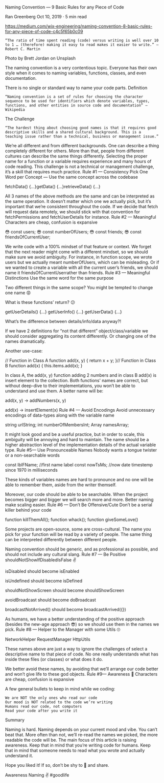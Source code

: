 Naming Convention — 9 Basic Rules for any Piece of Code

Ran Greenberg Oct 10, 2019 · 5 min read

https://medium.com/wix-engineering/naming-convention-8-basic-rules-for-any-piece-of-code-c4c5f65b0c09

    “The ratio of time spent reading (code) versus writing is well over 10 to 1 … (therefore) making it easy to read makes it easier to write.” — Robert C. Martin

Photo by Brett Jordan on Unsplash

The naming convention is a very contentious topic. Everyone has their own style
when it comes to naming variables, functions, classes, and even documentation.

There is no single or standard way to name your code parts. Definition

    “Naming convention is a set of rules for choosing the character sequence to be used for identifiers which denote variables, types, functions, and other entities in source code and documentation” — Wikipedia

The Challenge

    “The hardest thing about choosing good names is that it requires good descriptive skills and a shared cultural background. This is a teaching issue rather than a technical, business or management issue.”

We’re all different and from different backgrounds. One can describe a thing
completely different for others. More than that, people from different cultures
can describe the same things differently. Selecting the proper name for a
function or a variable requires experience and many hours of code reading. This
challenge is not a technical or management challenge, it’s a skill that requires
much practice. Rule #1 — Consistency Pick One Word per Concept — Use the same
concept across the codebase

fetchData() {...}getData() {...}retrieveData() {...}

All 3 names of the above methods are the same and can be interpreted as the same
operation. It doesn’t matter which one we actually pick, but it’s important that
we’re consistent throughout the code. If we decide that fetch will request data
remotely, we should stick with that convention for fetchPermissions and
fetchUserDetails for instance. Rule #2 — Meaningful Characters are cheap,
confusion is expansive

😳 const users; 😎 const numberOfUsers; 😳 const friends; 😎 const
friendsOfCurrentUser;

We write code with a 100% mindset of that feature or context. We forget that the
next reader might come with a different mindset, so we should make sure we avoid
ambiguity. For instance, in function scope, we wrote users but we actually meant
numberOfUsers, which can be misleading. Or if we wanted to create a variable
with all the current user’s friends, we should name it
friendsOfCurrentUserrather than friends. Rule #3 — Meaningful Distinctions Use
the same word for the same purpose

Two different things in the same scope? You might be tempted to change one name
😡

What is these functions’ return? 😕

getUserDetails() {...} getUserInfo() {...} getUserData() {...}

What’s the difference between details/info/data anyway?!

If we have 2 definitions for “not that different” object/class/variable we
should consider aggregating its content differently. Or changing one of the
names dramatically.

Another use-case:

// Function in Class A function add(x, y) { return x + y; }// Function in Class
B function add(x) { this.items.add(x); }

In class A, the add(x, y) function adding 2 numbers and in class B add(x) is
insert element to the collection. Both functions' names are correct, but without
deep-dive to their implementations, you won’t be able to understand and use
them. A better name will be:

add(x, y) -> addNumbers(x, y)

add(x) -> insertElement(x) Rule #4 — Avoid Encodings Avoid unnecessary encodings
of data-types along with the variable name

string urlString; int numberOfMembersInt; Array<string> namesArray;

It might look good and be a useful practice, but in order to scale, this
ambiguity will be annoying and hard to maintain. The name should be a higher
abstraction level of the implementation details of the actual variable type.
Rule #5— Use Pronounceable Names Nobody wants a tongue twister or a
non-searchable words

const lblFName; //first name label const nowTsMs; //now date timestemp since
1970 in milliseconds

These kinds of variables names are hard to pronounce and no one will be able to
remember them, aside from the writer themself.

Moreover, our code should be able to be searchable. When the project becomes
bigger and bigger we will search more and more. Better naming make scaling
easier. Rule #6 — Don’t Be Offensive/Cute Don’t be a serial killer behind your
code

function killThemAll(); function whack(); function giveSomeLove()

Some projects are open-source, some are cross-cultural. The name you pick for
your function will be read by a variety of people. The same thing can be
interpreted differently between different people.

Naming convention should be generic, and as professional as possible, and should
not include any cultural slang. Rule #7 — Be Positive
shouldNotShowIfDisabledIsFalse ✌️

isDisabled should become isEnabled

isUndefined should become isDefined

shouldNotShowScreen should become shouldShowScreen

avoidBroadcast should become doBroadcast

broadcastNotArrived() should become broadcastArrived({})

As humans, we have a better understanding of the positive approach (besides the
new-age approach 😎) so we should use them in the names we pick. Rule #8 —
Helper to the Manager with some Utils 🙄

NetworkHelper RequestManager HttpUtils

These names above are just a way to ignore the challenges of select a
descriptive name to that piece of code. No one really understands what has
inside these files (or classes) or what does it do.

We better avoid these names, by avoiding that we’ll arrange our code better and
won’t give life to these god objects. Rule #9— Awareness 🤖 Characters are
cheap, confusion is expansive

A few general bullets to keep in mind while we coding:

    We are NOT the only ones who read our code
    Our mood is NOT related to the code we’re writing
    Humans read our code, not computers
    Read your code after you write it

Summary

Naming is hard. Naming depends on your current mood and vibe. You can’t beat
that. More often than not, we’ll re-read the names we picked, the more readable
the code will be. The main focus of this article is raising awareness. Keep that
in mind that you’re writing code for humans. Keep that in mind that someone
needs to read what you wrote and actually understand it.

Hope you liked it! If so, don’t be shy to 👏 and share.

Awareness Naming ✌️ #goodlife
